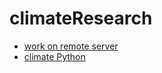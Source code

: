 # climateResearch

* [work on remote server](./notes/work_on_remote_server.md)
* [climate Python](./climatePython)
